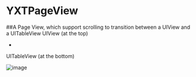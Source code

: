 # YXTPageView
##A Page View, which support scrolling to transition between a UIView and a UITableView
UIView (at the top)

  + 

UITableView (at the bottom)

![image](https://github.com/hanton/YXTPageView/raw/master/screenshots/YXTPageView.gif)

